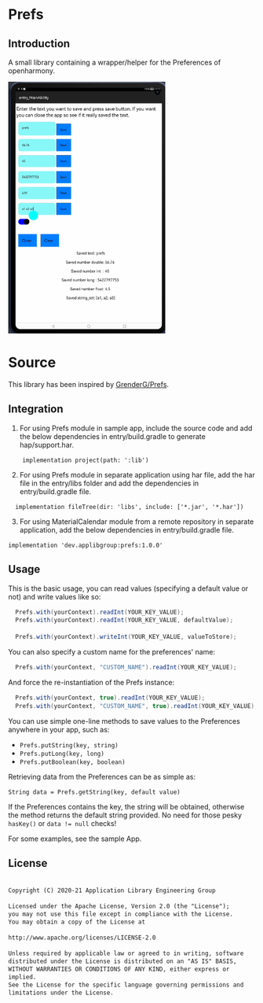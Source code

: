 # Prefs

## Introduction

A small library containing a wrapper/helper for the Preferences of openharmony.
<p>
	<img src="screenshot1.png" width = 320 height = 512/>
</p>


# Source
This library has been inspired by [GrenderG/Prefs](https://github.com/GrenderG/Prefs).


## Integration

1. For using Prefs module in sample app, include the source code and add the below dependencies in entry/build.gradle to generate hap/support.har.
```
    implementation project(path: ':lib')
```
2. For using Prefs module in separate application using har file, add the har file in the entry/libs folder and add the dependencies in entry/build.gradle file.
```
  implementation fileTree(dir: 'libs', include: ['*.jar', '*.har'])
```
3. For using MaterialCalendar module from a remote repository in separate application, add the below dependencies in entry/build.gradle file.
```
implementation 'dev.applibgroup:prefs:1.0.0'
```

## Usage

This is the basic usage, you can read values (specifying a default value or not) and write values like so:
``` java
  Prefs.with(yourContext).readInt(YOUR_KEY_VALUE);
  Prefs.with(yourContext).readInt(YOUR_KEY_VALUE, defaultValue);

  Prefs.with(yourContext).writeInt(YOUR_KEY_VALUE, valueToStore);
```
You can also specify a custom name for the preferences' name:
``` java
  Prefs.with(yourContext, "CUSTOM_NAME").readInt(YOUR_KEY_VALUE);
```
And force the re-instantiation of the Prefs instance:
``` java
  Prefs.with(yourContext, true).readInt(YOUR_KEY_VALUE);
  Prefs.with(yourContext, "CUSTOM_NAME", true).readInt(YOUR_KEY_VALUE);
```


You can use simple one-line methods to save values to the Preferences anywhere in your app, such as:

- `Prefs.putString(key, string)`
- `Prefs.putLong(key, long)`
- `Prefs.putBoolean(key, boolean)`

Retrieving data from the Preferences can be as simple as:

    String data = Prefs.getString(key, default value)

If the Preferences contains the key, the string will be obtained, otherwise the method returns the default string provided. No need for those pesky `hasKey()` or `data != null` checks!

For some examples, see the sample App.

## License
```

Copyright (C) 2020-21 Application Library Engineering Group

Licensed under the Apache License, Version 2.0 (the "License");
you may not use this file except in compliance with the License.
You may obtain a copy of the License at

http://www.apache.org/licenses/LICENSE-2.0

Unless required by applicable law or agreed to in writing, software
distributed under the License is distributed on an "AS IS" BASIS,
WITHOUT WARRANTIES OR CONDITIONS OF ANY KIND, either express or implied.
See the License for the specific language governing permissions and
limitations under the License.


```
